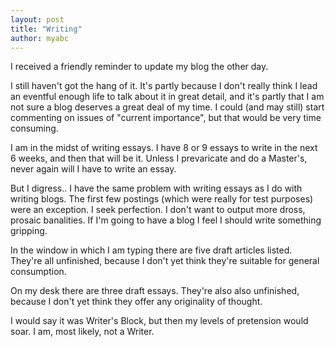 ```yaml
---
layout: post
title: "Writing"
author: myabc
---
```



I received a friendly reminder to update my blog the other day.

I still haven't got the hang of it. It's partly because I don't really think I lead an eventful enough life to talk about it in great detail, and it's partly that I am not sure a blog deserves a great deal of my time. I could (and may still) start commenting on issues of "current importance", but that would be very time consuming.

I am in the midst of writing essays. I have 8 or 9 essays to write in the next 6 weeks, and then that will be it. Unless I prevaricate and do a Master's, never again will I have to write an essay.

But I digress.. I have the same problem with writing essays as I do with writing blogs. The first few postings (which were really for test purposes) were an exception. I seek perfection. I don't want to output more dross, prosaic banalities. If I'm going to have a blog I feel I should write something gripping.

In the window in which I am typing there are five draft articles listed. They're all unfinished, because I don't yet think they're suitable for general consumption.

On my desk there are three draft essays. They're also also unfinished, because I don't yet think they offer any originality of thought.

I would say it was Writer's Block, but then my levels of pretension would soar. I am, most likely, not a Writer.
